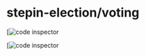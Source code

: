 # stepin-election/voting

[![code inspector](https://www.code-inspector.com/project/28295/score/svg)


[![code inspector](https://www.code-inspector.com/project/28295/status/svg)
